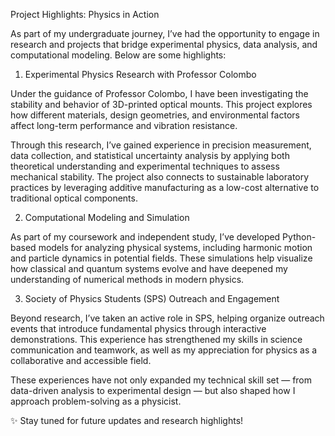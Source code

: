 Project Highlights: Physics in Action

As part of my undergraduate journey, I’ve had the opportunity to engage in research and projects that bridge experimental physics, data analysis, and computational modeling. Below are some highlights:

1. Experimental Physics Research with Professor Colombo

Under the guidance of Professor Colombo, I have been investigating the stability and behavior of 3D-printed optical mounts. This project explores how different materials, design geometries, and environmental factors affect long-term performance and vibration resistance.

Through this research, I’ve gained experience in precision measurement, data collection, and statistical uncertainty analysis by applying both theoretical understanding and experimental techniques to assess mechanical stability. The project also connects to sustainable laboratory practices by leveraging additive manufacturing as a low-cost alternative to traditional optical components.

2. Computational Modeling and Simulation

As part of my coursework and independent study, I’ve developed Python-based models for analyzing physical systems, including harmonic motion and particle dynamics in potential fields. These simulations help visualize how classical and quantum systems evolve and have deepened my understanding of numerical methods in modern physics.

3. Society of Physics Students (SPS) Outreach and Engagement

Beyond research, I’ve taken an active role in SPS, helping organize outreach events that introduce fundamental physics through interactive demonstrations. This experience has strengthened my skills in science communication and teamwork, as well as my appreciation for physics as a collaborative and accessible field.

These experiences have not only expanded my technical skill set — from data-driven analysis to experimental design — but also shaped how I approach problem-solving as a physicist.

✨ Stay tuned for future updates and research highlights!
